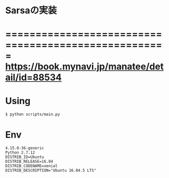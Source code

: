 # Sarsaの実装
=====================================================
 https://book.mynavi.jp/manatee/detail/id=88534
=====================================================

# Using

```
$ python scripts/main.py
```

# Env

```
4.15.0-36-generic
Python 2.7.12
DISTRIB_ID=Ubuntu
DISTRIB_RELEASE=16.04
DISTRIB_CODENAME=xenial
DISTRIB_DESCRIPTION="Ubuntu 16.04.5 LTS"
```
